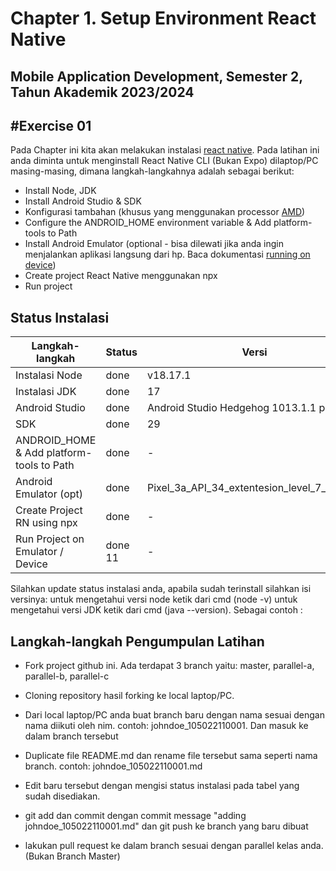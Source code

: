 # Chapter 1. Setup Environment React Native

## Mobile Application Development, Semester 2, Tahun Akademik 2023/2024

## #Exercise 01

Pada Chapter ini kita akan melakukan instalasi [react native]. Pada latihan ini anda diminta untuk menginstall React Native CLI (Bukan Expo) dilaptop/PC masing-masing, dimana langkah-langkahnya adalah sebagai berikut:

- Install Node, JDK
- Install Android Studio & SDK
- Konfigurasi tambahan (khusus yang menggunakan processor [AMD])
- Configure the ANDROID_HOME environment variable & Add platform-tools to Path
- Install Android Emulator (optional - bisa dilewati jika anda ingin menjalankan aplikasi langsung dari hp. Baca dokumentasi [running on device])
- Create project React Native menggunakan npx
- Run project

## Status Instalasi

| Langkah-langkah                           | Status | Versi |
| ----------------------------------------- | ------ | ----- |
| Instalasi Node                            |done    |  v18.17.1     |
| Instalasi JDK                             |done    |   17    |
| Android Studio                            |done    | Android Studio Hedgehog 1013.1.1 patch 1|
| SDK                                       |done    |   29    |
| ANDROID_HOME & Add platform-tools to Path |done    | -     |
| Android Emulator (opt)                    |done    | Pixel_3a_API_34_extentesion_level_7_x86_64   |
| Create Project RN using npx               |done    | -     |
| Run Project on Emulator / Device          |done    11| -     |

Silahkan update status instalasi anda, apabila sudah terinstall silahkan isi versinya:
untuk mengetahui versi node ketik dari cmd (node -v) untuk mengetahui versi JDK ketik dari cmd (java --version).
Sebagai contoh :


## Langkah-langkah Pengumpulan Latihan

- Fork project github ini. Ada terdapat 3 branch yaitu: master, parallel-a, parallel-b, parallel-c
- Cloning repository hasil forking ke local laptop/PC.
- Dari local laptop/PC anda buat branch baru dengan nama sesuai dengan nama diikuti oleh nim. contoh: johndoe_105022110001. Dan masuk ke dalam branch tersebut
- Duplicate file README.md dan rename file tersebut sama seperti nama branch. contoh: johndoe_105022110001.md 
- Edit baru tersebut dengan mengisi status instalasi pada tabel yang sudah disediakan.
- git add dan commit dengan commit message "adding johndoe_105022110001.md" dan git push ke branch yang baru dibuat
- lakukan pull request ke dalam branch sesuai dengan parallel kelas anda. (Bukan Branch Master)

  [react native]: https://reactnative.dev/docs/environment-setup
  [running on device]: https://reactnative.dev/docs/running-on-device
  [amd]: https://android-developers.googleblog.com/2018/07/android-emulator-amd-processor-hyper-v.html
  [openjdk 11.0.5 2019-10-15]: https://docs.aws.amazon.com/corretto/latest/corretto-11-ug/downloads-list.html
